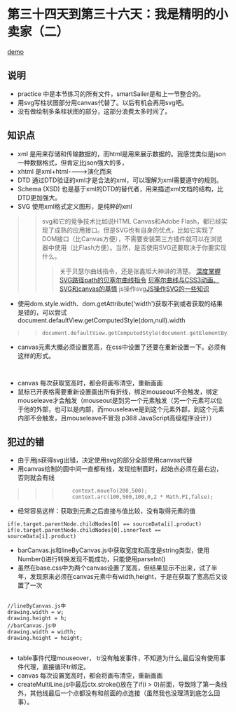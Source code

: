 第三十四天到第三十六天：我是精明的小卖家（二）
==============================
[demo](https://wkstudy.github.io/2018ife/34/smartSailer/index.html)

## 说明
* practice 中是本节练习的所有文件，smartSailer是和上一节整合的。
* 用svg写柱状图部分用canvas代替了。以后有机会再用svg吧。
* 没有做绘制多条柱状图的部分，这部分浪费太多时间了。

## 知识点
* xml 是用来存储和传输数据的，而html是用来展示数据的。我感觉类似是json一种数据格式，但肯定比json强大的多，
* xhtml 是xml+html---->演化而来
* DTD  通过DTD验证的xml才是合法的xml，可以理解为xml需要遵守的规则。
* Schema (XSD) 也是基于xml的DTD的替代者，用来描述xml文档的结构，比DTD更加强大。
* SVG  使用xml格式定义图形，是纯粹的xml
>> svg和它的竞争技术比如说HTML Canvas和Adobe Flash，都已经实现了成熟的应用接口。但是SVG也有自身的优点，比如它实现了DOM接口（比Canvas方便），不需要安装第三方插件就可以在浏览器中使用（比Flash方便）。当然，是否使用SVG还要取决于你要实现什么。
>>> 关于贝瑟尔曲线指令，还是张鑫旭大神讲的清楚。
>>> [深度掌握SVG路径path的贝塞尔曲线指令](http://www.zhangxinxu.com/wordpress/?p=4197)
>>> [贝塞尔曲线与CSS3动画、SVG和canvas的基情](http://www.zhangxinxu.com/wordpress/?p=3626)
>>> js操作svg[JS操作SVG的一些知识](https://blog.csdn.net/jiangdragon/article/details/50043459)
* 使用dom.style.width、dom.getAttribute('width')获取不到或者获取的结果是错的，可以尝试document.defaultView.getComputedStyle(dom,null).width
>> ```
>> document.defaultView.getComputedStyle(document.getElementById('bar'),null).width
>> ```
* canvas元素大概必须设置宽高，在css中设置了还要在重新设置一下。必须有这样的形式。
>> ```
   <canvas id="bar" width="1000" height="800"></canvas>
>>```
* canvas 每次获取宽高时，都会将画布清空，重新画画
* 鼠标已开表格需要重新设置画出所有折线，绑定mouseout不会触发，绑定mouseleave才会触发（mouseout是到另一个元素触发（另一个元素可以位于他的外部，也可以是内部，而mouseleave是到这个元素外部，到这个元素内部不会触发，且mouseleave不冒泡  p368 JavaScript高级程序设计））


## 犯过的错
* 由于用js获得svg出错，决定使用svg的部分全部使用canvas代替
* 用canvas绘制的圆中间一直都有线，发现绘制圆时，起始点必须在最右边，否则就会有线
>>> ```
>>>		context.moveTo(200,500);
>>> 	context.arc(100,500,100,0,2 * Math.PI,false);
>>> ```
*  经常容易这样：获取到元素之后直接与值比较，没有取得元素的值
```
if(e.target.parentNode.childNodes[0] == sourceData[i].product)
if(e.target.parentNode.childNodes[0].innerText == sourceData[i].product)
```
* barCanvas.js和lineByCanvas.js中获取宽度和高度是string类型，使用Number()进行转换发现不能成功，只能使用parseInt()
* 虽然在base.css中为两个canvas设置了宽高，但结果显示不出来，试了半年，发现原来必须在canvas元素中有width,height，于是在获取了宽高后又设置了一次
>> ```
	//lineByCanvas.js中
	drawing.width = w;
	drawing.height = h;
	//barCanvas.js中
	drawing.width = width;
	drawing.height = height;
>>```
* table事件代理mouseover， tr没有触发事件，不知道为什么,最后没有使用事件代理，直接循环tr绑定。
* canvas 每次设置宽高时，都会将画布清空，重新画画
* createMultiLine.js中最后ctx.stroke()放在了if(i > 0)前面，导致除了第一条线外，其他线最后一个点都没有和前面的点连接（虽然我也没理清到底怎么回事）。
